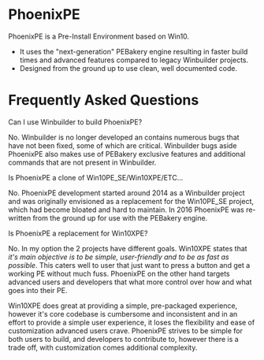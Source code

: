 # PhoenixPE

PhoenixPE is a Pre-Install Environment based on Win10.

* It uses the "next-generation" PEBakery engine resulting in faster build times and advanced features compared to legacy Winbuilder projects.
* Designed from the ground up to use clean, well documented code.

# Frequently Asked Questions

Can I use Winbuilder to build PhoenixPE?

No. Winbuilder is no longer developed an contains numerous bugs that have not been fixed, some of which are critical. Winbuilder bugs aside PhoenixPE also makes use of PEBakery exclusive features and additional commands that are not present in Winbuilder.

Is PhoenixPE a clone of Win10PE_SE/Win10XPE/ETC...

No. PhoenixPE development started around 2014 as a Winbuilder project and was originally envisioned as a replacement for the Win10PE_SE project, which had become bloated and hard to maintain. In 2016 PhoenixPE was re-written from the ground up for use with the PEBakery engine.

Is PhoenixPE a replacement for Win10XPE?

No. In my option the 2 projects have different goals. Win10XPE states that _it's main objective is to be simple, user-friendly and to be as fast as possible_. This caters well to user that just want to press a button and get a working PE without much fuss.
PhoenixPE on the other hand targets advanced users and developers that what more control over how and what goes into their PE.

 Win10XPE does great at providing a simple, pre-packaged experience, however it's core codebase is cumbersome and inconsistent and in an effort to provide a simple user experience, it loses the flexibility and ease of customization advanced users crave. 
 PhoenixPE strives to be simple for both users to build, and developers to contribute to, however there is a trade off, with customization comes additional complexity. 
